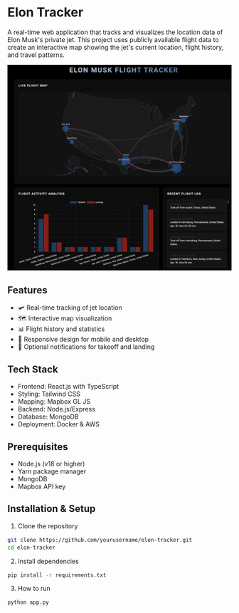 # Elon Tracker

A real-time web application that tracks and visualizes the location data of Elon Musk's private jet. This project uses publicly available flight data to create an interactive map showing the jet's current location, flight history, and travel patterns.

![Screenshot](pics/screenshot.png)

## Features

- 🛩️ Real-time tracking of jet location
- 🗺️ Interactive map visualization
- 📊 Flight history and statistics
- 📱 Responsive design for mobile and desktop
- 🔔 Optional notifications for takeoff and landing

## Tech Stack

- Frontend: React.js with TypeScript
- Styling: Tailwind CSS
- Mapping: Mapbox GL JS
- Backend: Node.js/Express
- Database: MongoDB
- Deployment: Docker & AWS

## Prerequisites

- Node.js (v18 or higher)
- Yarn package manager
- MongoDB
- Mapbox API key

## Installation & Setup

1. Clone the repository
```bash
git clone https://github.com/yourusername/elon-tracker.git
cd elon-tracker
```

2. Install dependencies
```bash
pip install -r requirements.txt
```

3. How to run
```bash
python app.py
``` 

